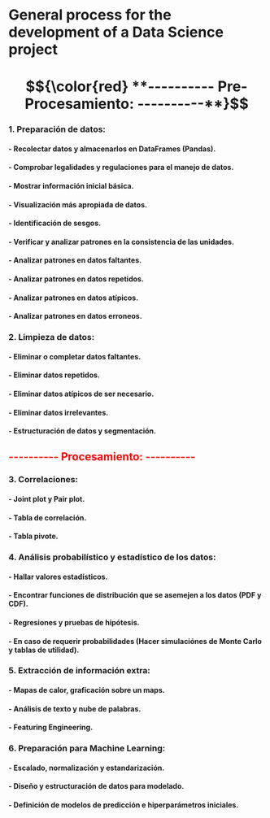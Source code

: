 # General process for the development of a Data Science project

# $${\color{red} **---------- Pre-Procesamiento: ----------**}$$

### **1. Preparación de datos:**
#### - Recolectar datos y almacenarlos en DataFrames (Pandas).
#### - Comprobar legalidades y regulaciones para el manejo de datos.
#### - Mostrar información inicial básica.
#### - Visualización más apropiada de datos.
#### - Identificación de sesgos.
#### - Verificar y analizar patrones en la consistencia de las unidades.
#### - Analizar patrones en datos faltantes.
#### - Analizar patrones en datos repetidos.
#### - Analizar patrones en datos atípicos.
#### - Analizar patrones en datos erroneos.

### **2. Limpieza de datos:**
#### - Eliminar o completar datos faltantes.
#### - Eliminar datos repetidos.
#### - Eliminar datos atípicos de ser necesario.
#### - Eliminar datos irrelevantes.
#### - Estructuración de datos y segmentación.


<font color='red'><h2> **---------- Procesamiento: ----------** </h2></font>

### **3. Correlaciones:**
#### - Joint plot y Pair plot.
#### - Tabla de correlación.
#### - Tabla pivote.

### **4. Análisis probabilístico y estadístico de los datos:**
#### - Hallar valores estadísticos.
#### - Encontrar funciones de distribución que se asemejen a los datos (PDF y CDF).
#### - Regresiones y pruebas de hipótesis.
#### - En caso de requerir probabilidades (Hacer simulaciónes de Monte Carlo y tablas de utilidad).

### **5. Extracción de información extra:**
#### - Mapas de calor, graficación sobre un maps.
#### - Análisis de texto y nube de palabras.
#### - Featuring Engineering.

### **6. Preparación para Machine Learning:**
#### - Escalado, normalización y estandarización.
#### - Diseño y estructuración de datos para modelado.
#### - Definición de modelos de predicción e hiperparámetros iniciales.
